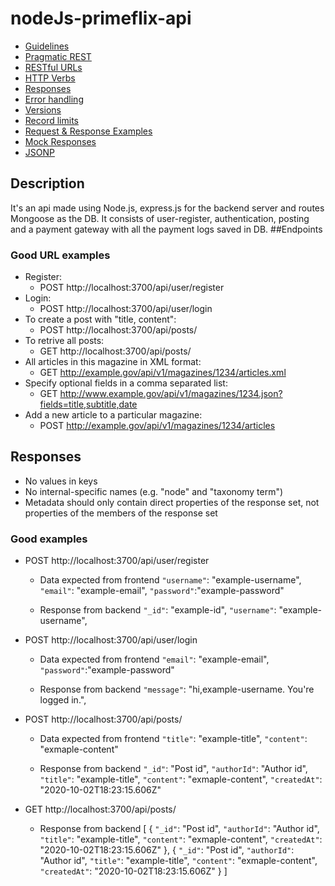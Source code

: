 # nodeJs-primeflix-api

* [Guidelines](#guidelines)
* [Pragmatic REST](#pragmatic-rest)
* [RESTful URLs](#restful-urls)
* [HTTP Verbs](#http-verbs)
* [Responses](#responses)
* [Error handling](#error-handling)
* [Versions](#versions)
* [Record limits](#record-limits)
* [Request & Response Examples](#request--response-examples)
* [Mock Responses](#mock-responses)
* [JSONP](#jsonp)

## Description
It's an api made using Node.js, express.js for the backend server and routes Mongoose as the DB.
It consists of user-register, authentication, posting and a payment gateway with all the payment logs saved in DB.
##Endpoints
### Good URL examples
* Register:
    * POST http://localhost:3700/api/user/register
* Login:
    * POST http://localhost:3700/api/user/login
* To create a post with "title, content":
    * POST http://localhost:3700/api/posts/
* To retrive all posts:
    * GET http://localhost:3700/api/posts/
* All articles in this magazine in XML format:
    * GET http://example.gov/api/v1/magazines/1234/articles.xml
* Specify optional fields in a comma separated list:
    * GET http://www.example.gov/api/v1/magazines/1234.json?fields=title,subtitle,date
* Add a new article to a particular magazine:
    * POST http://example.gov/api/v1/magazines/1234/articles



## Responses

* No values in keys
* No internal-specific names (e.g. "node" and "taxonomy term")
* Metadata should only contain direct properties of the response set, not properties of the members of the response set

### Good examples

* POST http://localhost:3700/api/user/register
    - Data expected from frontend
    `"username"`: "example-username",
    `"email"`: "example-email",
    `"password"`:"example-password"

    - Response from backend
    `"_id"`: "example-id",
    `"username"`: "example-username",


* POST http://localhost:3700/api/user/login
    - Data expected from frontend
    `"email"`: "example-email",
    `"password"`:"example-password"

    - Response from backend
    `"message"`: "hi,example-username. You're logged in.",

 * POST http://localhost:3700/api/posts/
    - Data expected from frontend
    `"title"`: "example-title",
    `"content"`: "exmaple-content"

    - Response from backend
    `"_id"`: "Post id",
    `"authorId"`: "Author id",
    `"title"`: "example-title",
    `"content"`: "exmaple-content",
    `"createdAt"`: "2020-10-02T18:23:15.606Z"

 * GET http://localhost:3700/api/posts/
    - Response from backend
    [
        {
        `"_id"`: "Post id",
            `"authorId"`: "Author id",
            `"title"`: "example-title",
            `"content"`: "exmaple-content",
            `"createdAt"`: "2020-10-02T18:23:15.606Z"
        },
        {
        `"_id"`: "Post id",
            `"authorId"`: "Author id",
            `"title"`: "example-title",
            `"content"`: "exmaple-content",
            `"createdAt"`: "2020-10-02T18:23:15.606Z"
        }
    ]
